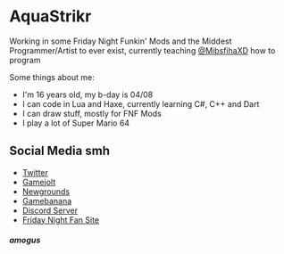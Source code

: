 # AquaStrikr
Working in some Friday Night Funkin' Mods and the Middest Programmer/Artist to ever exist, currently teaching [@MibsfihaXD](https://github.com/MibsfihaXD) how to program







Some things about me:
- I'm 16 years old, my b-day is 04/08
- I can code in Lua and Haxe, currently learning C#, C++ and Dart
- I can draw stuff, mostly for FNF Mods
- I play a lot of Super Mario 64

## Social Media smh
- [Twitter](https://twitter.com/AquaStrikr_)
- [Gamejolt](https://gamejolt.com/@AquaStrikr_)
- [Newgrounds](https://daaquastrikr.newgrounds.com)
- [Gamebanana](https://gamebanana.com/members/1978098)
- [Discord Server](https://discord.gg/qrngmWvxzP)  
- [Friday Night Fan Site](https://fnfansite.editorx.io/fridaynightfansite/profile/aquastrikr/profile)

##### amogus
